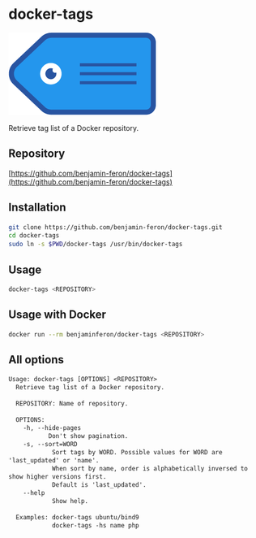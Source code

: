 # docker-tags

![logo](https://github.com/benjamin-feron/docker-tags/raw/main/images/docker-tags.png "docker-tags logo")

Retrieve tag list of a Docker repository.

## Repository

[https://github.com/benjamin-feron/docker-tags](https://github.com/benjamin-feron/docker-tags)

## Installation

```bash
git clone https://github.com/benjamin-feron/docker-tags.git
cd docker-tags
sudo ln -s $PWD/docker-tags /usr/bin/docker-tags
```

## Usage

```bash
docker-tags <REPOSITORY>
```

## Usage with Docker

```bash
docker run --rm benjaminferon/docker-tags <REPOSITORY>
```

## All options

```text
Usage: docker-tags [OPTIONS] <REPOSITORY>
  Retrieve tag list of a Docker repository.

  REPOSITORY: Name of repository.

  OPTIONS:
    -h, --hide-pages
           Don't show pagination.
    -s, --sort=WORD
            Sort tags by WORD. Possible values for WORD are 'last_updated' or 'name'.
            When sort by name, order is alphabetically inversed to show higher versions first.
            Default is 'last_updated'.
    --help
            Show help.

  Examples: docker-tags ubuntu/bind9
            docker-tags -hs name php
```
